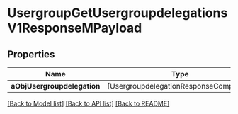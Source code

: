 # UsergroupGetUsergroupdelegationsV1ResponseMPayload

## Properties
Name | Type | Description | Notes
------------ | ------------- | ------------- | -------------
**aObjUsergroupdelegation** | [UsergroupdelegationResponseCompound] |  | 

[[Back to Model list]](../README.md#documentation-for-models) [[Back to API list]](../README.md#documentation-for-api-endpoints) [[Back to README]](../README.md)


